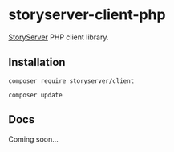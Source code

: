 # storyserver-client-php

[StoryServer](https://storyserver.io/) PHP client library.


## Installation

`composer require storyserver/client`

`composer update`

## Docs

Coming soon...

